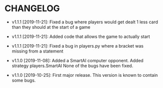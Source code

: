 # CHANGELOG

* v1.1.1 [2019-11-21]: Fixed a bug where players would get dealt 1 less card than they should at the start of a game

* v1.1.1 [2019-11-21]: Added code that allows the game to actually start

* v1.1.1 [2019-11-21]: Fixed a bug in players.py where a bracket was missing from a statement

* v1.1.0 [2019-11-08]: Added a SmartAI computer opponent.
  Added strategy players.SmartAI
  None of the bugs have been fixed.

* v1.1.0 [2019-10-25]: First major release.
  This version is known to contain some bugs.

